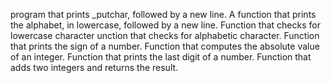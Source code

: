  program that prints _putchar, followed by a new line.
A function that prints the alphabet, in lowercase, followed by a new line.
Function that checks for lowercase character
unction that checks for alphabetic character.
Function that prints the sign of a number.
Function that computes the absolute value of an integer.
Function that prints the last digit of a number.
Function that adds two integers and returns the result.
